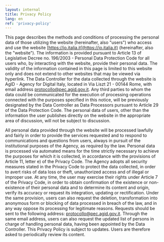 ```yaml
---
layout: internal
title: Privacy Policy
lang: en
ref: 'privacy-policy'
---
```


This page describes the methods and conditions of processing the personal data of those utilizing the website (hereinafter, also "users") who access and use the website [https://io.italia.it](https://io.italia.it) (hereinafter, also the "website"). The information is provided pursuant to Article 13 of Legislative Decree no. 196/2003 - Personal Data Protection Code for all users who, by interacting with the website, provide their personal data. The validity of the information contained in this page is limited to this website only and does not extend to other websites that may be viewed via hyperlink. The Data Controller for the data collected through the website is AgID - Agency for Digital Italy, located in Via Liszt 21 - 00144 Rome, with email address [protocollo@pec.agid.gov.it](protocollo@pec.agid.gov.it). Any third parties to whom the data could be communicated for the execution of processing operations connected with the purposes specified in this notice, will be previously designated by the Data Controller as Data Processors pursuant to Article 29 of the Data Protection Code. The personal data of users, other than the information the user publishes directly on the website in the appropriate area of ​​discussion, will not be subject to discussion.

All personal data provided through the website will be processed lawfully and fairly in order to provide the services requested and to respond to communications and questions from users, always in pursuit of the institutional purposes of the Agency, as required by the law. Personal data is processed via automated means for the time strictly necessary to achieve the purposes for which it is collected, in accordance with the provisions of Article 11, letter e) of the Privacy Code. The Agency adopts all security measures stated in the Privacy Code to protect the data collected, in order to avert risks of data loss or theft, unauthorized access and of illegal or improper use. At any time, the user may exercise their rights under Article 7 of the Privacy Code, in order to obtain confirmation of the existence or non-existence of their personal data and to determine its content and origin, verify its accuracy or request its integration, updating or rectification. Under the same provision, users can also request the deletion, transformation into anonymous form or blocking of data processed in breach of the law, and in any way oppose its processing for legitimate reasons. Requests should be sent to the following address: protocollo@pec.agid.gov.it. Through the same email address, users can also request the updated list of persons in charge of handling personal data, having been appointed by the Data Controller. This Privacy Policy is subject to updates. Users are therefore asked to periodically review its content.